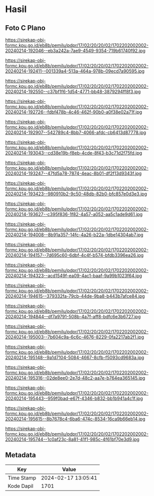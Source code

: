 # Hasil

## Foto C Plano

https://sirekap-obj-formc.kpu.go.id/eb8b/pemilu/pdpr/17/02/20/20/02/1702202002002-20240214-192046--eb3a242a-7ae9-4549-9354-719b61740f92.jpg

https://sirekap-obj-formc.kpu.go.id/eb8b/pemilu/pdpr/17/02/20/20/02/1702202002002-20240214-192411--001339a4-513a-464a-978b-09ecd7a90595.jpg

https://sirekap-obj-formc.kpu.go.id/eb8b/pemilu/pdpr/17/02/20/20/02/1702202002002-20240214-192550--c37bf1f6-1d54-4771-bb48-3879294ff8f3.jpg

https://sirekap-obj-formc.kpu.go.id/eb8b/pemilu/pdpr/17/02/20/20/02/1702202002002-20240214-192726--fdbf478b-4c46-462f-90b0-a0f38e02a71f.jpg

https://sirekap-obj-formc.kpu.go.id/eb8b/pemilu/pdpr/17/02/20/20/02/1702202002002-20240214-192907--542789c4-8bb7-4066-afdc-cb6413d87778.jpg

https://sirekap-obj-formc.kpu.go.id/eb8b/pemilu/pdpr/17/02/20/20/02/1702202002002-20240214-193043--cd38e19b-f8eb-4cde-8f43-b3c71d2f75fd.jpg

https://sirekap-obj-formc.kpu.go.id/eb8b/pemilu/pdpr/17/02/20/20/02/1702202002002-20240214-193247--47fd5a78-7874-4eac-8b01-df2f13d9343f.jpg

https://sirekap-obj-formc.kpu.go.id/eb8b/pemilu/pdpr/17/02/20/20/02/1702202002002-20240214-193423--980910b2-9c50-48db-82b0-bfc857e0d3e3.jpg

https://sirekap-obj-formc.kpu.go.id/eb8b/pemilu/pdpr/17/02/20/20/02/1702202002002-20240214-193627--c395f836-1f82-4a57-a052-aa5c1ade9d61.jpg

https://sirekap-obj-formc.kpu.go.id/eb8b/pemilu/pdpr/17/02/20/20/02/1702202002002-20240214-194008--8b91a357-14fc-4a26-b22a-1dbe14304ab7.jpg

https://sirekap-obj-formc.kpu.go.id/eb8b/pemilu/pdpr/17/02/20/20/02/1702202002002-20240214-194157--7d695c60-6dbf-4c4f-b574-bfdb3396ea26.jpg

https://sirekap-obj-formc.kpu.go.id/eb8b/pemilu/pdpr/17/02/20/20/02/1702202002002-20240214-194323--acd1549f-ea09-4ac1-baaf-9a99b1023f64.jpg

https://sirekap-obj-formc.kpu.go.id/eb8b/pemilu/pdpr/17/02/20/20/02/1702202002002-20240214-194615--379332fa-79cb-44de-9ba8-b443b7afce84.jpg

https://sirekap-obj-formc.kpu.go.id/eb8b/pemilu/pdpr/17/02/20/20/02/1702202002002-20240214-194844--df7a9791-508b-4a7f-aff8-bdfc6e3b6727.jpg

https://sirekap-obj-formc.kpu.go.id/eb8b/pemilu/pdpr/17/02/20/20/02/1702202002002-20240214-195003--7b604c9a-6c6c-4676-8229-0fa2217ab2f1.jpg

https://sirekap-obj-formc.kpu.go.id/eb8b/pemilu/pdpr/17/02/20/20/02/1702202002002-20240214-195148--9a1d7104-5084-4667-8cfb-f5093cd9683a.jpg

https://sirekap-obj-formc.kpu.go.id/eb8b/pemilu/pdpr/17/02/20/20/02/1702202002002-20240214-195316--02de8ee0-2e7d-48c2-aa7e-b764ea365145.jpg

https://sirekap-obj-formc.kpu.go.id/eb8b/pemilu/pdpr/17/02/20/20/02/1702202002002-20240214-195443--959f0bad-e67f-4346-b832-bb1b941a4c1f.jpg

https://sirekap-obj-formc.kpu.go.id/eb8b/pemilu/pdpr/17/02/20/20/02/1702202002002-20240214-195615--8b7678c4-6ba6-474c-8534-16ca9b66eb14.jpg

https://sirekap-obj-formc.kpu.go.id/eb8b/pemilu/pdpr/17/02/20/20/02/1702202002002-20240214-195744--1c0af23c-8a81-41f1-985c-4f61bf70e3d9.jpg


## Metadata

| Key        | Value               |
| ---------- | ------------------- |
| Time Stamp | 2024-02-17 13:05:41 |
| Kode Dapil | 1701                |



